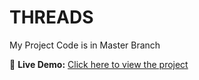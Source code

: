 # THREADS
My Project Code is in Master Branch

🚀 **Live Demo:** [Click here to view the project](https://threads-1-9i3u.onrender.com)

